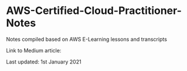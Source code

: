 # AWS-Certified-Cloud-Practitioner-Notes
Notes compiled based on AWS E-Learning lessons and transcripts

Link to Medium article: 

Last updated: 1st January 2021
